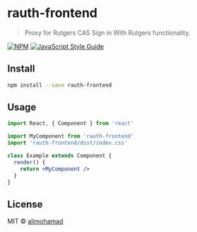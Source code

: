 # rauth-frontend

> Proxy for Rutgers CAS Sign in With Rutgers functionality.

[![NPM](https://img.shields.io/npm/v/rauth-frontend.svg)](https://www.npmjs.com/package/rauth-frontend) [![JavaScript Style Guide](https://img.shields.io/badge/code_style-standard-brightgreen.svg)](https://standardjs.com)

## Install

```bash
npm install --save rauth-frontend
```

## Usage

```jsx
import React, { Component } from 'react'

import MyComponent from 'rauth-frontend'
import 'rauth-frontend/dist/index.css'

class Example extends Component {
  render() {
    return <MyComponent />
  }
}
```

## License

MIT © [alimohamad](https://github.com/alimohamad)
